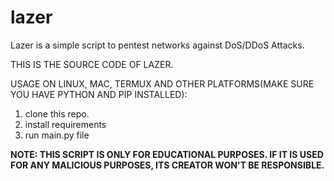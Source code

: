 # lazer
Lazer is a simple script to pentest networks against DoS/DDoS Attacks.

THIS IS THE SOURCE CODE OF LAZER.

USAGE ON LINUX, MAC, TERMUX AND OTHER PLATFORMS(MAKE SURE YOU HAVE PYTHON AND PIP INSTALLED):
1. clone this repo.
2. install requirements
3. run main.py file


**NOTE: THIS SCRIPT IS ONLY FOR EDUCATIONAL PURPOSES. IF IT IS USED FOR ANY MALICIOUS PURPOSES, ITS CREATOR WON'T BE RESPONSIBLE.**
